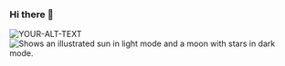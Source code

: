 ### Hi there 👋

<!--
**MartinRR28/martinrr28** is a ✨ _special_ ✨ repository because its `README.md` (this file) appears on your GitHub profile.

Here are some ideas to get you started:

- 🔭 I’m currently working on ...
- 🌱 I’m currently learning ...
- 👯 I’m looking to collaborate on ...
- 🤔 I’m looking for help with ...
- 💬 Ask me about ...
- 📫 How to reach me: ...
- 😄 Pronouns: ...
- ⚡ Fun fact: ...
-->

<picture>
 <source media="(prefers-color-scheme: dark)" srcset="https://i.pinimg.com/originals/fc/a9/b5/fca9b5e8abf6f1b8e0cf863ef88a9af2.jpg">
 <source media="(prefers-color-scheme: light)" srcset="https://tse3.mm.bing.net/th?id=OIP.RCirNwxNYO-WIxJ4cRgCCQHaEc&pid=Api&P=0&h=180)https://tse3.mm.bing.net/th?id=OIP.RCirNwxNYO-WIxJ4cRgCCQHaEc&pid=Api&P=0&h=180">
 <img alt="YOUR-ALT-TEXT" src="YOUR-DEFAULT-IMAGE">
</picture>


<picture>
  <source media="(prefers-color-scheme: dark)" srcset="https://user-images.githubusercontent.com/25423296/163456776-7f95b81a-f1ed-45f7-b7ab-8fa810d529fa.png">
  <source media="(prefers-color-scheme: light)" srcset="https://user-images.githubusercontent.com/25423296/163456779-a8556205-d0a5-45e2-ac17-42d089e3c3f8.png">
  <img alt="Shows an illustrated sun in light mode and a moon with stars in dark mode." src="https://user-images.githubusercontent.com/25423296/163456779-a8556205-d0a5-45e2-ac17-42d089e3c3f8.png">
</picture>

